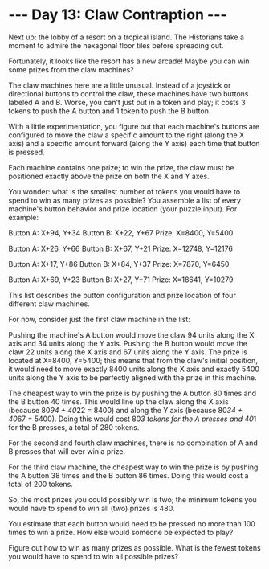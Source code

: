 # --- Day 13: Claw Contraption ---

Next up: the lobby of a resort on a tropical island. The Historians take a moment to admire the hexagonal floor tiles before spreading out.

Fortunately, it looks like the resort has a new arcade! Maybe you can win some prizes from the claw machines?

The claw machines here are a little unusual. Instead of a joystick or directional buttons to control the claw, these machines have two buttons labeled A and B. Worse, you can't just put in a token and play; it costs 3 tokens to push the A button and 1 token to push the B button.

With a little experimentation, you figure out that each machine's buttons are configured to move the claw a specific amount to the right (along the X axis) and a specific amount forward (along the Y axis) each time that button is pressed.

Each machine contains one prize; to win the prize, the claw must be positioned exactly above the prize on both the X and Y axes.

You wonder: what is the smallest number of tokens you would have to spend to win as many prizes as possible? You assemble a list of every machine's button behavior and prize location (your puzzle input). For example:

Button A: X+94, Y+34
Button B: X+22, Y+67
Prize: X=8400, Y=5400

Button A: X+26, Y+66
Button B: X+67, Y+21
Prize: X=12748, Y=12176

Button A: X+17, Y+86
Button B: X+84, Y+37
Prize: X=7870, Y=6450

Button A: X+69, Y+23
Button B: X+27, Y+71
Prize: X=18641, Y=10279

This list describes the button configuration and prize location of four different claw machines.

For now, consider just the first claw machine in the list:

Pushing the machine's A button would move the claw 94 units along the X axis and 34 units along the Y axis.
Pushing the B button would move the claw 22 units along the X axis and 67 units along the Y axis.
The prize is located at X=8400, Y=5400; this means that from the claw's initial position, it would need to move exactly 8400 units along the X axis and exactly 5400 units along the Y axis to be perfectly aligned with the prize in this machine.

The cheapest way to win the prize is by pushing the A button 80 times and the B button 40 times. This would line up the claw along the X axis (because 80*94 + 40*22 = 8400) and along the Y axis (because 80*34 + 40*67 = 5400). Doing this would cost 80*3 tokens for the A presses and 40*1 for the B presses, a total of 280 tokens.

For the second and fourth claw machines, there is no combination of A and B presses that will ever win a prize.

For the third claw machine, the cheapest way to win the prize is by pushing the A button 38 times and the B button 86 times. Doing this would cost a total of 200 tokens.

So, the most prizes you could possibly win is two; the minimum tokens you would have to spend to win all (two) prizes is 480.

You estimate that each button would need to be pressed no more than 100 times to win a prize. How else would someone be expected to play?

Figure out how to win as many prizes as possible. What is the fewest tokens you would have to spend to win all possible prizes?
